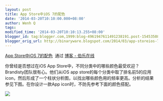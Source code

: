 ```yaml
---
layout: post
title: App Store中iOS 7的配色
date: '2014-03-20T10:10:00.000+08:00'
author: Wenh Q
tags:
modified_time: '2014-03-20T10:10:13.255+08:00'
blogger_id: tag:blogger.com,1999:blog-4961947611491238191.post-1545350863308532835
blogger_orig_url: http://binaryware.blogspot.com/2014/03/app-storeios-7.html
---
```

[App
Store中iOS 7的配色](http://blog.jobbole.com/63344/)  通过 [博客 -
伯乐在线](http://blog.jobbole.com/)


你曾经是否想过在iOS App
Store中，不同分类中的哪些颜色最受欢迎？Brandisty团队很有心。他们从iOS
app
store的每个分类中取了排名前5的应用icon，然后形成了一个柱状分析图，以找出哪些颜色用的频率更高。分析的结果参见下图。在你设计一款App
icon时，不防先参考下面的颜色搭配。

![](https://images-blogger-opensocial.googleusercontent.com/gadgets/proxy?url=http%3A%2F%2Fww4.sinaimg.cn%2Flarge%2F7cc829d3gw1eel8fe7sknj21kwe8r4qr.jpg&container=blogger&gadget=a&rewriteMime=image%2F*)
